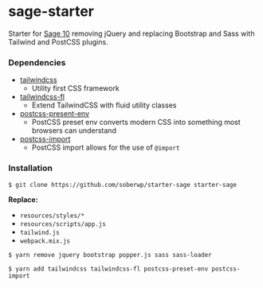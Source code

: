 # sage-starter

Starter for [Sage 10](https://github.com/roots/sage/tree/10.0.0-dev) removing jQuery and replacing Bootstrap and Sass with Tailwind and PostCSS plugins.

### Dependencies

* [tailwindcss](https://tailwindcss.com/)
  * Utility first CSS framework
* [tailwindcss-fl](https://github.com/soberwp/tailwindcss-fl)
  * Extend TailwindCSS with fluid utility classes
* [postcss-present-env](https://preset-env.cssdb.org/)
  * PostCSS preset env converts modern CSS into something most browsers can understand
* [postcss-import](https://github.com/postcss/postcss-import)
  * PostCSS import allows for the use of `@import`

### Installation

```shell
$ git clone https://github.com/soberwp/starter-sage starter-sage
```

**Replace:**
  * `resources/styles/*`
  * `resources/scripts/app.js`
  * `tailwind.js`
  * `webpack.mix.js`

```shell
$ yarn remove jquery bootstrap popper.js sass sass-loader
```

```shell
$ yarn add tailwindcss tailwindcss-fl postcss-preset-env postcss-import
```
